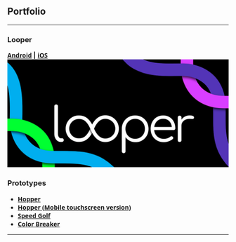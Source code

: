 ## Portfolio

---

### Looper

[<span style="font-family:Open Sans;">**Android**</span>](https://play.google.com/store/apps/details?id=io.danielcruz.sines&hl=en_US&gl=US)
**|** [<span style="font-family:Open Sans;">**iOS**</span>](https://apps.apple.com/us/app/looper-minimal-infinite-runner/id1265535862)
<img src="images/looper_Promo_1024x500.png?raw=true"/>




### Prototypes

- [<span style="font-family:Open Sans;">**Hopper**</span>](/hopper-demo/)
- [<span style="font-family:Open Sans;">**Hopper (Mobile touchscreen version)**</span>](/hopper-demo-mobile/)
- [<span style="font-family:Open Sans;">**Speed Golf**</span>](/speed-golf/)
- [<span style="font-family:Open Sans;">**Color Breaker**</span>](/color-breaker/)

---
